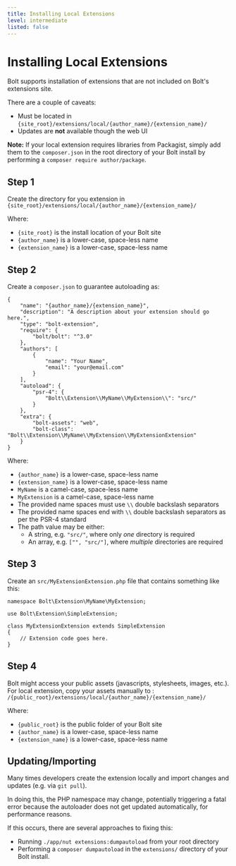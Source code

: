 ```yaml
---
title: Installing Local Extensions
level: intermediate
listed: false
---
```

Installing Local Extensions
===========================

Bolt supports installation of extensions that are not included on Bolt's
extensions site.

There are a couple of caveats:

- Must be located in `{site_root}/extensions/local/{author_name}/{extension_name}/`
- Updates are **not** available though the web UI

**Note:** If your local extension requires libraries from Packagist, simply add
them to the `composer.json` in the root directory of your Bolt install by
performing a `composer require author/package`.

Step 1
------

Create the directory for you extension in
`{site_root}/extensions/local/{author_name}/{extension_name}/`

Where:
 - `{site_root}` is the install location of your Bolt site
 - `{author_name}` is a lower-case, space-less name
 - `{extension_name}` is a lower-case, space-less name

Step 2
------

Create a `composer.json` to guarantee autoloading as:

```
{
    "name": "{author_name}/{extension_name}",
    "description": "A description about your extension should go here.",
    "type": "bolt-extension",
    "require": {
        "bolt/bolt": "^3.0"
    },
    "authors": [
        {
            "name": "Your Name",
            "email": "your@email.com"
        }
    ],
    "autoload": {
        "psr-4": {
            "Bolt\\Extension\\MyName\\MyExtension\\": "src/"
        }
    },
    "extra": {
        "bolt-assets": "web",
        "bolt-class": "Bolt\\Extension\\MyName\\MyExtension\\MyExtensionExtension"
    }
}

```
Where:
 - `{author_name}` is a lower-case, space-less name
 - `{extension_name}` is a lower-case, space-less name
 - `MyName` is a camel-case, space-less name
 - `MyExtension` is a camel-case, space-less name
 - The provided name spaces must use `\\` double backslash separators
 - The provided name spaces end with `\\` double backslash separators as per the
   PSR-4 standard
 - The path value may be either:
   - A string, e.g. `"src/"`, where only *one* directory is required
   - An array, e.g. `["", "src/"]`, where *multiple* directories are required

Step 3
------

Create an `src/MyExtensionExtension.php` file that contains something like this:

```
namespace Bolt\Extension\MyName\MyExtension;

use Bolt\Extension\SimpleExtension;

class MyExtensionExtension extends SimpleExtension
{
    // Extension code goes here.
}
```

Step 4
------

Bolt might access your public assets (javascripts, stylesheets, images, etc.).
For local extension, copy your assets manually to :
`/{public_root}/extensions/local/{author_name}/{extension_name}/`

Where:
 - `{public_root}` is the public folder of your Bolt site
 - `{author_name}` is a lower-case, space-less name
 - `{extension_name}` is a lower-case, space-less name

Updating/Importing
------------------

Many times developers create the extension locally and import changes and
updates (e.g. via `git pull`).

In doing this, the PHP namespace may change, potentially triggering a fatal
error because the autoloader does not get updated automatically, for performance
reasons.

If this occurs, there are several approaches to fixing this:

- Running `./app/nut extensions:dumpautoload` from your root directory
- Performing a `composer dumpautoload` in the `extensions/` directory of your
  Bolt install.

